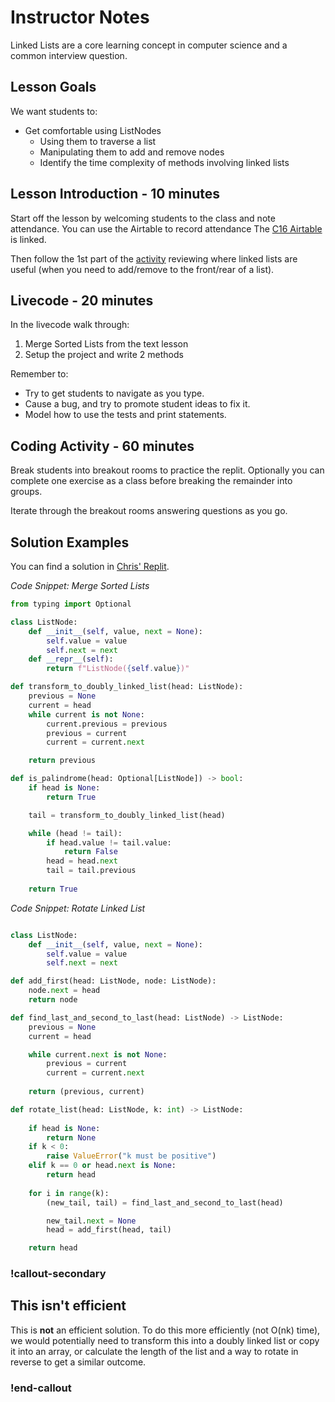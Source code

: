 # Instructor Notes

Linked Lists are a core learning concept in computer science and a common interview question. 

## Lesson Goals

We want students to:

- Get comfortable using ListNodes
  - Using them to traverse a list
  - Manipulating them to add and remove nodes
  - Identify the time complexity of methods involving linked lists

## Lesson Introduction - 10 minutes

Start off the lesson by welcoming students to the class and note attendance. You can use the Airtable to record attendance The [C16 Airtable](https://airtable.com/appkfPQ769uxQLSei/tbl6oiA8ZG1wKUonM/viwgf4wesbLFMlg1L?blocks=hide) is linked.

Then follow the 1st part of the [activity](./02-linked-list-activity.md) reviewing where linked lists are useful (when you need to add/remove to the front/rear of a list).  

## Livecode - 20 minutes

In the livecode walk through:

1.  Merge Sorted Lists from the text lesson
1.  Setup the project and write 2 methods

Remember to:

- Try to get students to navigate as you type.  
- Cause a bug, and try to promote student ideas to fix it.  
- Model how to use the tests and print statements.

## Coding Activity - 60 minutes

Break students into breakout rooms to practice the replit. Optionally you can complete one exercise as a class before breaking the remainder into groups.

Iterate through the breakout rooms answering questions as you go.

## Solution Examples

You can find a solution in [Chris' Replit](https://replit.com/@ChrisMcAnally/List-Practice-Solution#).

*Code Snippet: Merge Sorted Lists*
```py
from typing import Optional

class ListNode:
    def __init__(self, value, next = None):
        self.value = value
        self.next = next
    def __repr__(self):
        return f"ListNode({self.value})"

def transform_to_doubly_linked_list(head: ListNode):
    previous = None
    current = head
    while current is not None:
        current.previous = previous
        previous = current
        current = current.next

    return previous

def is_palindrome(head: Optional[ListNode]) -> bool:
    if head is None:
        return True

    tail = transform_to_doubly_linked_list(head)

    while (head != tail):
        if head.value != tail.value:
            return False
        head = head.next
        tail = tail.previous
    
    return True
```

*Code Snippet: Rotate Linked List*

```py

class ListNode:
    def __init__(self, value, next = None):
        self.value = value
        self.next = next

def add_first(head: ListNode, node: ListNode):
    node.next = head
    return node

def find_last_and_second_to_last(head: ListNode) -> ListNode:
    previous = None
    current = head

    while current.next is not None:
        previous = current
        current = current.next
    
    return (previous, current)

def rotate_list(head: ListNode, k: int) -> ListNode:
    
    if head is None:
        return None
    if k < 0:
        raise ValueError("k must be positive")
    elif k == 0 or head.next is None:
        return head
    
    for i in range(k):
        (new_tail, tail) = find_last_and_second_to_last(head)

        new_tail.next = None
        head = add_first(head, tail)

    return head
```

### !callout-secondary

## This isn't efficient

This is **not** an efficient solution.  To do this more efficiently (not O(nk) time), we would potentially need to transform this into a doubly linked list or copy it into an array, or calculate the length of the list and a way to rotate in reverse to get a similar outcome.

### !end-callout

